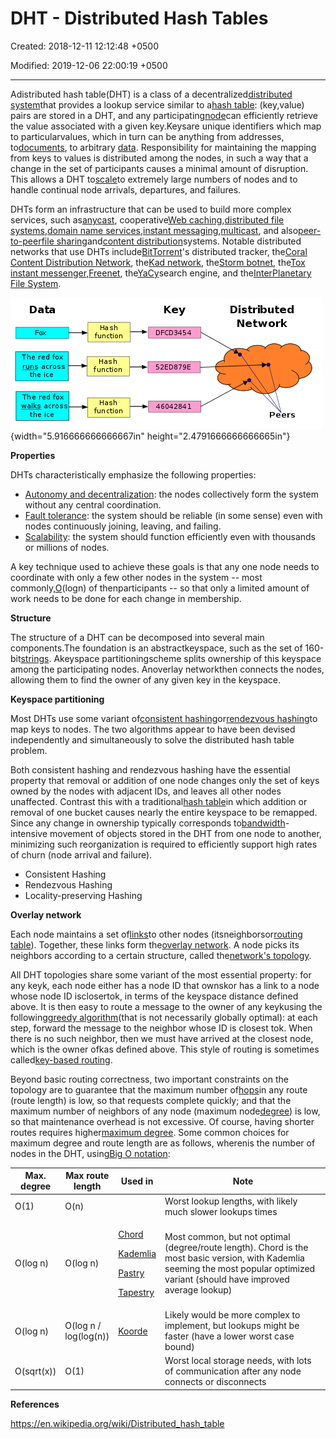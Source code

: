 # DHT - Distributed Hash Tables

Created: 2018-12-11 12:12:48 +0500

Modified: 2019-12-06 22:00:19 +0500

---

Adistributed hash table(DHT) is a class of a decentralized[distributed system](https://en.wikipedia.org/wiki/Distributed_computing)that provides a lookup service similar to a[hash table](https://en.wikipedia.org/wiki/Hash_table): (key,value) pairs are stored in a DHT, and any participating[node](https://en.wikipedia.org/wiki/Node_(networking))can efficiently retrieve the value associated with a given key.Keysare unique identifiers which map to particularvalues, which in turn can be anything from addresses, to[documents](https://en.wikipedia.org/wiki/Electronic_document), to arbitrary [data](https://en.wikipedia.org/wiki/Data_(computing)). Responsibility for maintaining the mapping from keys to values is distributed among the nodes, in such a way that a change in the set of participants causes a minimal amount of disruption. This allows a DHT to[scale](https://en.wikipedia.org/wiki/Scale_(computing))to extremely large numbers of nodes and to handle continual node arrivals, departures, and failures.



DHTs form an infrastructure that can be used to build more complex services, such as[anycast](https://en.wikipedia.org/wiki/Anycast), cooperative[Web caching](https://en.wikipedia.org/wiki/Web_cache),[distributed file systems](https://en.wikipedia.org/wiki/Distributed_file_system),[domain name services](https://en.wikipedia.org/wiki/Domain_name_system),[instant messaging](https://en.wikipedia.org/wiki/Instant_messaging),[multicast](https://en.wikipedia.org/wiki/Multicast), and also[peer-to-peer](https://en.wikipedia.org/wiki/Peer-to-peer)[file sharing](https://en.wikipedia.org/wiki/File_sharing)and[content distribution](https://en.wikipedia.org/wiki/Content_distribution)systems. Notable distributed networks that use DHTs include[BitTorrent](https://en.wikipedia.org/wiki/BitTorrent_(protocol))'s distributed tracker, the[Coral Content Distribution Network](https://en.wikipedia.org/wiki/Coral_Content_Distribution_Network), the[Kad network](https://en.wikipedia.org/wiki/Kad_network), the[Storm botnet](https://en.wikipedia.org/wiki/Storm_botnet), the[Tox instant messenger](https://en.wikipedia.org/wiki/Tox_(protocol)),[Freenet](https://en.wikipedia.org/wiki/Freenet), the[YaCy](https://en.wikipedia.org/wiki/YaCy)search engine, and the[InterPlanetary File System](https://en.wikipedia.org/wiki/InterPlanetary_File_System).



![Data across acros the ice function Hash function Hash fun ction Key oe79E 604284 Distributed Network peers ](media/DHT---Distributed-Hash-Tables-image1.png){width="5.916666666666667in" height="2.4791666666666665in"}



**Properties**

DHTs characteristically emphasize the following properties:
-   [Autonomy and decentralization](https://en.wikipedia.org/wiki/Decentralized_computing): the nodes collectively form the system without any central coordination.
-   [Fault tolerance](https://en.wikipedia.org/wiki/Fault_tolerance): the system should be reliable (in some sense) even with nodes continuously joining, leaving, and failing.
-   [Scalability](https://en.wikipedia.org/wiki/Scale_(computing)): the system should function efficiently even with thousands or millions of nodes.



A key technique used to achieve these goals is that any one node needs to coordinate with only a few other nodes in the system -- most commonly,[O](https://en.wikipedia.org/wiki/Big_O_notation)(logn) of thenparticipants -- so that only a limited amount of work needs to be done for each change in membership.



**Structure**

The structure of a DHT can be decomposed into several main components.The foundation is an abstractkeyspace, such as the set of 160-bit[strings](https://en.wikipedia.org/wiki/String_(computer_science)). Akeyspace partitioningscheme splits ownership of this keyspace among the participating nodes. Anoverlay networkthen connects the nodes, allowing them to find the owner of any given key in the keyspace.



**Keyspace partitioning**

Most DHTs use some variant of[consistent hashing](https://en.wikipedia.org/wiki/Consistent_hashing)or[rendezvous hashing](https://en.wikipedia.org/wiki/Rendezvous_hashing)to map keys to nodes. The two algorithms appear to have been devised independently and simultaneously to solve the distributed hash table problem.



Both consistent hashing and rendezvous hashing have the essential property that removal or addition of one node changes only the set of keys owned by the nodes with adjacent IDs, and leaves all other nodes unaffected. Contrast this with a traditional[hash table](https://en.wikipedia.org/wiki/Hash_table)in which addition or removal of one bucket causes nearly the entire keyspace to be remapped. Since any change in ownership typically corresponds to[bandwidth](https://en.wikipedia.org/wiki/Bandwidth_(computing))-intensive movement of objects stored in the DHT from one node to another, minimizing such reorganization is required to efficiently support high rates of churn (node arrival and failure).
-   Consistent Hashing
-   Rendezvous Hashing
-   Locality-preserving Hashing



**Overlay network**

Each node maintains a set of[links](https://en.wikipedia.org/wiki/Data_link)to other nodes (itsneighborsor[routing table](https://en.wikipedia.org/wiki/Routing_table)). Together, these links form the[overlay network](https://en.wikipedia.org/wiki/Overlay_network). A node picks its neighbors according to a certain structure, called the[network's topology](https://en.wikipedia.org/wiki/Network_topology).



All DHT topologies share some variant of the most essential property: for any keyk, each node either has a node ID that ownskor has a link to a node whose node ID isclosertok, in terms of the keyspace distance defined above. It is then easy to route a message to the owner of any keykusing the following[greedy algorithm](https://en.wikipedia.org/wiki/Greedy_algorithm)(that is not necessarily globally optimal): at each step, forward the message to the neighbor whose ID is closest tok. When there is no such neighbor, then we must have arrived at the closest node, which is the owner ofkas defined above. This style of routing is sometimes called[key-based routing](https://en.wikipedia.org/wiki/Key-based_routing).



Beyond basic routing correctness, two important constraints on the topology are to guarantee that the maximum number of[hops](https://en.wikipedia.org/wiki/Hop_(networking))in any route (route length) is low, so that requests complete quickly; and that the maximum number of neighbors of any node (maximum node[degree](https://en.wikipedia.org/wiki/Degree_(graph_theory))) is low, so that maintenance overhead is not excessive. Of course, having shorter routes requires higher[maximum degree](https://en.wikipedia.org/wiki/Maximum_degree). Some common choices for maximum degree and route length are as follows, wherenis the number of nodes in the DHT, using[Big O notation](https://en.wikipedia.org/wiki/Big_O_notation):

<table>
<colgroup>
<col style="width: 13%" />
<col style="width: 15%" />
<col style="width: 13%" />
<col style="width: 57%" />
</colgroup>
<thead>
<tr class="header">
<th>Max. degree</th>
<th>Max route length</th>
<th>Used in</th>
<th>Note</th>
</tr>
</thead>
<tbody>
<tr class="odd">
<td>O(1)</td>
<td>O(n)</td>
<td></td>
<td>Worst lookup lengths, with likely much slower lookups times</td>
</tr>
<tr class="even">
<td>O(log n)</td>
<td>O(log n)</td>
<td><p><a href="https://en.wikipedia.org/wiki/Chord_(peer-to-peer)">Chord</a></p>
<p><a href="https://en.wikipedia.org/wiki/Kademlia">Kademlia</a></p>
<p><a href="https://en.wikipedia.org/wiki/Pastry_(DHT)">Pastry</a></p>
<p><a href="https://en.wikipedia.org/wiki/Tapestry_(DHT)">Tapestry</a></p></td>
<td>Most common, but not optimal (degree/route length). Chord is the most basic version, with Kademlia seeming the most popular optimized variant (should have improved average lookup)</td>
</tr>
<tr class="odd">
<td>O(log n)</td>
<td>O(log n / log(log(n))</td>
<td><a href="https://en.wikipedia.org/wiki/Koorde">Koorde</a></td>
<td>Likely would be more complex to implement, but lookups might be faster (have a lower worst case bound)</td>
</tr>
<tr class="even">
<td>O(sqrt(x))</td>
<td>O(1)</td>
<td></td>
<td>Worst local storage needs, with lots of communication after any node connects or disconnects</td>
</tr>
</tbody>
</table>



**References**

<https://en.wikipedia.org/wiki/Distributed_hash_table>

